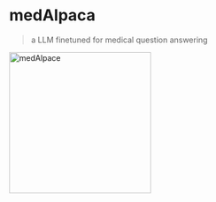 # medAlpaca
> a LLM finetuned for medical question answering

<img width="256" alt="medAlpace" src="https://user-images.githubusercontent.com/37253540/228266211-9858af26-3a7d-4ebf-871f-d4e5f2a2e93b.png">

